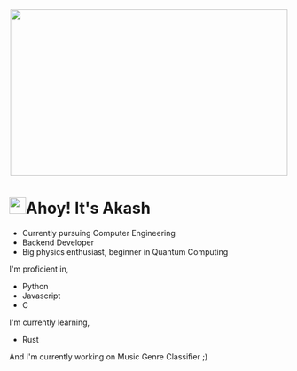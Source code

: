 <div align="center">
  <img src=https://github.com/9dubs/test/blob/main/pewdiepiewavy.gif width=500 height=300></img>
</div>

# <img src="https://raw.githubusercontent.com/MartinHeinz/MartinHeinz/master/wave.gif" width="30px" height="30px">Ahoy! It's Akash

- Currently pursuing Computer Engineering
- Backend Developer
- Big physics enthusiast, beginner in Quantum Computing

I'm proficient in, 
- Python
- Javascript
- C

I'm currently learning,
- Rust

And I'm currently working on Music Genre Classifier ;)

